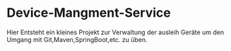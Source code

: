 # Device-Mangment-Service
Hier Entsteht ein kleines Projekt zur Verwaltung der ausleih Geräte um den Umgang mit Git,Maven,SpringBoot,etc. zu üben.

